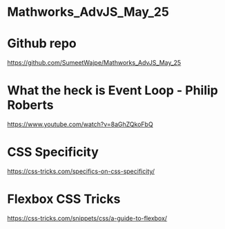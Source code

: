 # Mathworks_AdvJS_May_25

# Github repo

https://github.com/SumeetWajpe/Mathworks_AdvJS_May_25

# What the heck is Event Loop - Philip Roberts

https://www.youtube.com/watch?v=8aGhZQkoFbQ

# CSS Specificity

https://css-tricks.com/specifics-on-css-specificity/

# Flexbox CSS Tricks

https://css-tricks.com/snippets/css/a-guide-to-flexbox/
